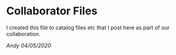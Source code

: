 # Collaborator Files

I created this file to catalog files etc that I post here as part of our collaboration.

*Andy 04/05/2020*

